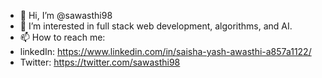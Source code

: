 - 👋 Hi, I’m @sawasthi98
- 👀 I’m interested in full stack web development, algorithms, and AI. 
- 📫 How to reach me: 
-   linkedIn: https://www.linkedin.com/in/saisha-yash-awasthi-a857a1122/
-   Twitter: https://twitter.com/sawasthi98

<!---
sawasthi98/sawasthi98 is a ✨ special ✨ repository because its `README.md` (this file) appears on your GitHub profile.
You can click the Preview link to take a look at your changes.
--->

